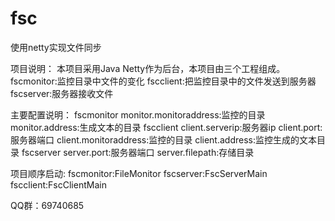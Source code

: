 # fsc
使用netty实现文件同步

项目说明：
    本项目采用Java Netty作为后台，本项目由三个工程组成。
    fscmonitor:监控目录中文件的变化
    fscclient:把监控目录中的文件发送到服务器
    fscserver:服务器接收文件

主要配置说明：
	fscmonitor
		monitor.monitoraddress:监控的目录
		monitor.address:生成文本的目录
	fscclient
		client.serverip:服务器ip
		client.port:服务器端口
		client.monitoraddress:监控的目录
		client.address:监控生成的文本目录
	fscserver
		server.port:服务器端口
		server.filepath:存储目录

项目顺序启动:
	fscmonitor:FileMonitor
	fscserver:FscServerMain
	fscclient:FscClientMain
	
QQ群：69740685
